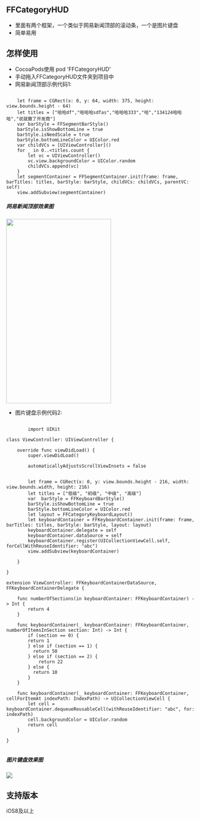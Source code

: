## FFCategoryHUD
* 里面有两个框架，一个类似于网易新闻顶部的滚动条，一个是图片键盘
* 简单易用

## 怎样使用
* CocoaPods使用 pod 'FFCategoryHUD'
* 手动拖入FFCategoryHUD文件夹到项目中
* 网易新闻顶部示例代码1:

```objc
	
    let frame = CGRect(x: 0, y: 64, width: 375, height: view.bounds.height - 64)
    let titles = ["哈哈df","哈哈哈sdfas","哈哈哈333","哈","134124哈哈哈","说就撒了开发商"]
    var barStyle = FFSegmentBarStyle()
    barStyle.isShowBottomLine = true
    barStyle.isNeedScale = true
    barStyle.bottomLineColor = UIColor.red
    var childVCs = [UIViewController]()
    for _ in 0..<titles.count {
        let vc = UIViewController()
        vc.view.backgroundColor = UIColor.random
        childVCs.append(vc)
    }
    let segmentContainer = FFSegmentContainer.init(frame: frame, barTitles: titles, barStyle: barStyle, childVCs: childVCs, parentVC: self)
    view.addSubview(segmentContainer)

```

##### 网易新闻顶部效果图
<img src="http://s15.sinaimg.cn/mw690/003uLCdEzy7b1mRO6aG6e&amp;690" width="279" height="491" id="image_operate_56541494594904791">



* 图片键盘示例代码2:

```objc

        import UIKit

class ViewController: UIViewController {

    override func viewDidLoad() {
        super.viewDidLoad()
 
        automaticallyAdjustsScrollViewInsets = false

        
        let frame = CGRect(x: 0, y: view.bounds.height - 216, width: view.bounds.width, height: 216)
        let titles = ["低级", "初级", "中级", "高级"]
        var  barStyle = FFKeyboardBarStyle()
        barStyle.isShowBottomLine = true
        barStyle.bottomLineColor = UIColor.red
        let layout = FFCategoryKeyboardLayout()
        let keyboardContainer = FFKeyboardContainer.init(frame: frame, barTitles: titles, barStyle: barStyle, layout: layout)
        keyboardContainer.delegate = self
        keyboardContainer.dataSource = self
        keyboardContainer.register(UICollectionViewCell.self, forCellWithReuseIdentifier: "abc")
        view.addSubview(keyboardContainer)
        
    }
    
}

extension ViewController: FFKeyboardContainerDataSource, FFKeyboardContainerDelegate {

    func numberOfSections(in keyboardContainer: FFKeyboardContainer) -> Int {
        return 4
    }
    
    func keyboardContainer(_ keyboardContainer: FFKeyboardContainer, numberOfItemsInSection section: Int) -> Int {
        if (section == 0) {
        return 1
        } else if (section == 1) {
          return 50
        } else if (section == 2) {
            return 22
        } else {
          return 10
        }
    }
    
    func keyboardContainer(_ keyboardContainer: FFKeyboardContainer, cellForItemAt indexPath: IndexPath) -> UICollectionViewCell {
        let cell = keyboardContainer.dequeueReusableCell(withReuseIdentifier: "abc", for: indexPath)
        cell.backgroundColor = UIColor.random
        return cell
    }
    
}


```

##### 图片键盘效果图
<img src="http://s1.sinaimg.cn/mw690/003uLCdEzy7b1pI0iZOa0&amp;690">



## 支持版本
iOS8及以上
